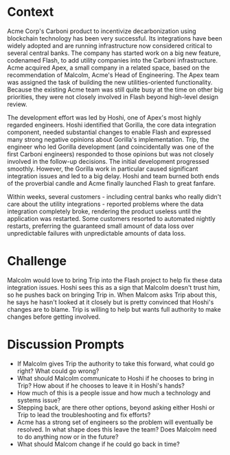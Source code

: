 # Context
Acme Corp's Carboni product to incentivize decarbonization using blockchain technology has been very successful. Its integrations have been widely adopted and are running infrastructure now considered critical to several central banks. The company has started work on a big new feature, codenamed Flash, to add utility companies into the Carboni infrastructure. Acme acquired Apex, a small company in a related space, based on the recommendation of Malcolm, Acme's Head of Engineering. The Apex team was assigned the task of building the new utilities-oriented functionality. Because the existing Acme team was still quite busy at the time on other big priorities, they were not closely involved in Flash beyond high-level design review.

The development effort was led by Hoshi, one of Apex's most highly regarded engineers. Hoshi identified that Gorilla, the core data integration component, needed substantial changes to enable Flash and expressed many strong negative opinions about Gorilla's implementation. Trip, the engineer who led Gorilla development (and coincidentally was one of the first Carboni engineers) responded to those opinions but was not closely involved in the follow-up decisions. The initial development progressed smoothly. However, the Gorilla work in particular caused significant integration issues and led to a big delay. Hoshi and team burned both ends of the proverbial candle and Acme finally launched Flash to great fanfare.

Within weeks, several customers - including central banks who really didn't care about the utility integrations - reported problems where the data integration completely broke, rendering the product useless until the application was restarted. Some customers resorted to automated nightly restarts, preferring the guaranteed small amount of data loss over unpredictable failures with unpredictable amounts of data loss.

# Challenge
Malcolm would love to bring Trip into the Flash project to help fix these data integration issues. Hoshi sees this as a sign that Malcolm doesn't trust him, so he pushes back on bringing Trip in. When Malcom asks Trip about this, he says he hasn't looked at it closely but is pretty convinced that Hoshi's changes are to blame. Trip is willing to help but wants full authority to make changes before getting involved.

# Discussion Prompts
- If Malcolm gives Trip the authority to take this forward, what could go right? What could go wrong?
- What should Malcolm communicate to Hoshi if he chooses to bring in Trip? How about if he chooses to leave it in Hoshi's hands?
- How much of this is a people issue and how much a technology and systems issue?
- Stepping back, are there other options, beyond asking either Hoshi or Trip to lead the troubleshooting and fix efforts?
- Acme has a strong set of engineers so the problem will eventually be resolved. In what shape does this leave the team? Does Malcolm need to do anything now or in the future?
- What should Malcom change if he could go back in time?
